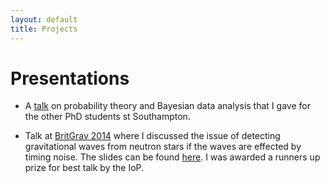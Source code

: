 ```yaml
---
layout: default
title: Projects
---
```


# Presentations

* A [talk](Student_seminar02.pdf) on probability theory and Bayesian data
  analysis that I gave for the other PhD students st Southampton.

* Talk at [BritGrav 2014](http://www.ast.cam.ac.uk/meetings/2014/britgrav.14) where
  I discussed the issue of detecting gravitational waves from neutron stars if 
  the waves are effected by timing noise. The slides can be found [here](BritGrav.pdf).
  I was awarded a runners up prize for best talk by the IoP.
